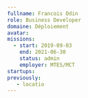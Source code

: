 ```yaml
---
fullname: Francois Odin
role: Business Developer
domaine: Déploiement
avatar:
missions:
  - start: 2019-09-03
    end: 2021-06-30
    status: admin
    employer: MTES/MCT
startups:
previously:
   - locatio
---
```

